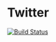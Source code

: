 # Twitter

[![Build Status](https://travis-ci.org/randyzwitch/Twitter.jl.png)](https://travis-ci.org/randyzwitch/Twitter.jl)
